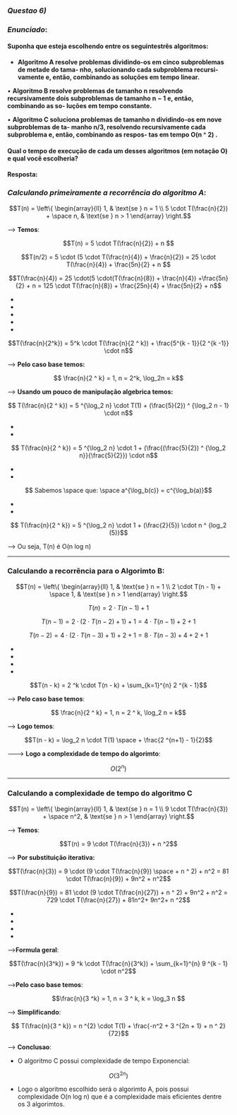 ### _Questao 6)_

### _Enunciado_:

#### Suponha que esteja escolhendo entre os seguintestrês algoritmos:

* __Algoritmo A resolve problemas dividindo-os
em cinco subproblemas de metade do tama-
nho, solucionando cada subproblema recursi-
vamente e, então, combinando as soluções em
tempo linear.__

• __Algoritmo B resolve problemas de tamanho n
resolvendo recursivamente dois subproblemas
de tamanho n − 1 e, então, combinando as so-
luções em tempo constante.__

• __Algoritmo C soluciona problemas de tamanho
n dividindo-os em nove subproblemas de ta-
manho n/3, resolvendo recursivamente cada
subproblema e, então, combinando as respos-
tas em tempo O(n ^ 2) .__

#### Qual o tempo de execução de cada um desses algoritmos (em notação O) e qual você escolheria?


#### Resposta:

### _Calculando primeiramente a recorrência do algoritmo A_:

$$T(n) = \left\{ 
\begin{array}{ll} 
1, & \text{se } n = 1 \\ 
5 \cdot T(\frac{n}{2}) + \space n, & \text{se } n > 1 
\end{array} 
\right.$$

--> __Temos__:

$$T(n) = 5 \cdot T(\frac{n}{2}) + n $$

$$T(n/2) = 5 \cdot (5 \cdot T(\frac{n}{4}) + \frac{n}{2})  = 25 \cdot T(\frac{n}{4}) + \frac{5n}{2} + n $$



$$T(\frac{n}{4}) = 25 \cdot(5 \cdot(T(\frac{n}{8}) + \frac{n}{4}) +\frac{5n}{2} + n = 125 \cdot T(\frac{n}{8}) + \frac{25n}{4} + \frac{5n}{2} + n$$

*
*
*
*
*

$$T(\frac{n}{2^k}) = 5^k \cdot T(\frac{n}{2 ^ k}) + \frac{5^{k - 1}}{2 ^{k -1}} \cdot n$$



--> __Pelo caso base temos:__

$$ \frac{n}{2 ^ k} = 1, n = 2^k, \log_2n = k$$



--> __Usando um pouco de manipulação algebrica temos:__


$$ T(\frac{n}{2 ^ k}) = 5 ^{\log_2 n} \cdot T(1) + (\frac{5}{2}) ^ {\log_2 n - 1}  \cdot n$$

*
*
$$ T(\frac{n}{2 ^ k}) = 5 ^{\log_2 n} \cdot 1 + (\frac{(\frac{5}{2}) ^ {\log_2 n}}{\frac{5}{2}})  \cdot n$$

* 
*
$$ Sabemos \space que: \space a^{\log_b(c)} = c^{\log_b(a)}$$

*
*
$$ T(\frac{n}{2 ^ k}) = 5 ^{\log_2 n} \cdot 1 + (\frac{2}{5})  \cdot n ^ {log_2 (5)}$$


--> Ou seja, T(n) é O(n log n)

-------------

### Calculando a recorrência para o Algorimto B:

$$T(n) = \left\{ 
\begin{array}{ll} 
1, & \text{se } n = 1 \\ 
2 \cdot T(n - 1) + \space 1, & \text{se } n > 1 
\end{array} 
\right.$$



$$T(n) = 2 \cdot T(n -1) + 1$$

$$T(n - 1) = 2 \cdot (2 \cdot T(n-2) + 1) + 1 = 4 \cdot T(n- 1) + 2 + 1$$

$$T(n - 2) = 4 \cdot(2 \cdot T(n-3) + 1) + 2 + 1 = 8 \cdot T(n-3) + 4 + 2 + 1$$

*
*
*
*
$$T(n - k) = 2 ^k \cdot T(n - k) + \sum_{k=1}^{n} 2 ^{k - 1}$$

--> __Pelo caso base temos__:

$$ \frac{n}{2 ^ k} = 1, n = 2 ^ k, \log_2 n = k$$


--> __Logo temos__:

$$T(n - k) = \log_2 n \cdot T(1) \space + \frac{2 ^{n+1} - 1}{2}$$


---> __Logo a complexidade de tempo do algorimto__:

$$ O(2^n) $$

---

### Calculando a complexidade de tempo do algoritmo C

$$T(n) = \left\{ 
\begin{array}{ll} 
1, & \text{se } n = 1 \\ 
9 \cdot T(\frac{n}{3}) + \space n^2, & \text{se } n > 1 
\end{array} 
\right.$$ 

--> __Temos__:

$$T(n) = 9 \cdot T(\frac{n}{3}) + n ^2$$

--> __Por substituição iterativa:__

$$T(\frac{n}{3}) = 9 \cdot (9 \cdot T(\frac{n}{9}) \space + n ^ 2) + n^2 = 81 \cdot T(\frac{n}{9}) + 9n^2 + n^2$$

$$T(\frac{n}{9}) = 81 \cdot (9 \cdot T(\frac{n}{27}) + n ^ 2) + 9n^2 + n^2 = 729 \cdot T(\frac{n}{27}) + 81n^2+ 9n^2+ n ^2$$


*
*
*
*

-->__Formula geral__:

$$T(\frac{n}{3^k}) = 9 ^k \cdot T(\frac{n}{3^k}) + \sum_{k=1}^{n} 9 ^{k - 1} \cdot n^2$$

-->__Pelo caso base temos__:

$$\frac{n}{3 ^k} = 1, n = 3 ^ k, k = \log_3 n $$

--> __Simplificando__:

$$ T(\frac{n}{3 ^ k}) = n ^{2} \cdot T(1) + \frac{-n^2 + 3 ^{2n + 1} + n ^ 2}{72}$$

--> __Conclusao__:

* O algoritmo C possui complexidade de tempo Exponencial:

$$ O(3 ^{2n})$$


* Logo o algoritmo escolhido será o algorimto A, pois possui complexidade O(n log n) que é a complexidade mais eficientes dentre os 3 algorimtos.